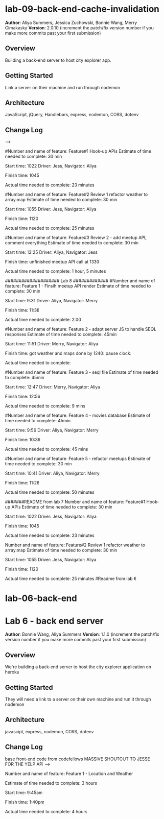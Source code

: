 # lab-09-back-end-cache-invalidation

**Author**: Aliya Summers, Jessica Zuchowski, Bonnie Wang, Merry Cimakasky
**Version**: 2.0.10 (increment the patch/fix version number if you make more commits past your first submission)

## Overview
Building a back-end server to host city explorer app.

## Getting Started
Link a server on their machine and run through nodemon

## Architecture
JavaScript, jQuery, Handlebars, express, nodemon, CORS, dotenv

## Change Log
<!-- Use this area to document the iterative changes made to your application as each feature is successfully implemented. Use time stamps. Here's an examples:

01-01-2001 4:59pm - Application now has a fully-functional express server, with a GET route for the location resource.

## Credits and Collaborations
<!-- Give credit (and a link) to other people or resources that helped you build this application. -->
-->

#Number and name of feature: Feature#1 Hook-up APIs
Estimate of time needed to complete: 30 min

Start time: 1022
Driver: Jess, Navigator: Aliya

Finish time: 1045

Actual time needed to complete: 23 minutes


#Number and name of feature: Feature#2 Review 1 refactor weather to array.map
Estimate of time needed to complete: 30 min

Start time: 1055
Driver: Jess, Navigator: Aliya

Finish time: 1120

Actual time needed to complete: 25 minutes

#Number and name of feature: Feature#3 Review 2 - add meetup API, comment everything
Estimate of time needed to complete: 30 min

Start time: 12:25
Driver: Aliya, Navigator: Jess

Finish time: unfinished meetup API call at 1330

Actual time needed to complete: 1 hour, 5 minutes


#################### Lab 8 #############
#Number and name of feature: Feature 1 - Finsih meetup API render
Estimate of time needed to complete: 30 min

Start time: 9:31
Driver: Aliya, Navigator: Merry

Finish time: 11:38

Actual time needed to complete: 2:00

#Number and name of feature: Feature 2 - adapt server JS to handle SEQL responses
Estimate of time needed to complete: 45min

Start time: 11:51
Driver: Merry, Navigator: Aliya

Finish time: got weather and maps done by 1240: pause clock: 

Actual time needed to complete: 

#Number and name of feature: Feature 3 - seql file
Estimate of time needed to complete: 45min

Start time: 12:47
Driver: Merry, Navigator: Aliya

Finish time: 12:56

Actual time needed to complete: 9 mins 

#Number and name of feature: Feature 4 - movies database
Estimate of time needed to complete: 45min

Start time: 9:56
Driver: Aliya, Navigator: Merry

Finish time: 10:39

Actual time needed to complete: 45 mins


#Number and name of feature: Feature 5 - refactor meetups
Estimate of time needed to complete: 30 min

Start time: 10:41
Driver: Aliya, Navigator: Merry

Finish time: 11:28

Actual time needed to complete: 50 minutes

#######README from lab 7
Number and name of feature: Feature#1 Hook-up APIs Estimate of time needed to complete: 30 min

Start time: 1022 Driver: Jess, Navigator: Aliya

Finish time: 1045

Actual time needed to complete: 23 minutes

Number and name of feature: Feature#2 Review 1 refactor weather to array.map Estimate of time needed to complete: 30 min

Start time: 1055 Driver: Jess, Navigator: Aliya

Finish time: 1120

Actual time needed to complete: 25 minutes
#Readme from lab 6
# lab-06-back-end

# Lab 6 - back end server

**Author**: Bonnie Wang, Aliya Summers
**Version**: 1.1.0 (increment the patch/fix version number if you make more commits past your first submission)

## Overview
<!-- Provide a high level overview of what this application is and why you are building it, beyond the fact that it's an assignment for this class. (i.e. What's your problem domain?) -->

We're building a back-end server to host the city explorer application on heroku

## Getting Started
<!-- What are the steps that a user must take in order to build this app on their own machine and get it running? -->

They will need a link to a server on their own machine and run it through nodemon

## Architecture
<!-- Provide a detailed description of the application design. What technologies (languages, libraries, etc) you're using, and any other relevant design information. -->

javascipt, express, nodemon, CORS, dotenv

## Change Log
<!-- Use this area to document the iterative changes made to your application as each feature is successfully implemented. Use time stamps. Here's an examples:

01-01-2001 4:59pm - Application now has a fully-functional express server, with a GET route for the location resource.



## Credits and Collaborations
<!-- Give credit (and a link) to other people or resources that helped you build this application. -->
base front-end code from codefellows
MASSIVE SHOUTOUT TO JESSE FOR THE YELP API
-->

Number and name of feature: Feature 1 - Location and Weather

Estimate of time needed to complete: 3 hours

Start time: 9:45am

Finish time: 1:40pm

Actual time needed to complete: 4 hours